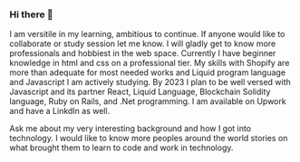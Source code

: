 ### Hi there 👋

I am versitile in my learning, ambitious to continue. If anyone would like to collaborate or study session let me know. I will gladly get to know more professionals and hobbiest in the web space. Currently I have beginner knowledge in html and css on a professional tier. My skills with Shopify are more than adequate for most needed works and Liquid program language and Javascript I am actively studying. By 2023 I plan to be well versed with Javascript and its partner React, Liquid Language, Blockchain Solidity language, Ruby on Rails, and .Net programming. I am available on Upwork and have a LinkdIn as well.

Ask me about my very interesting background and how I got into technology.
I would like to know more peoples around the world stories on what brought them to learn to code and work in technology.
